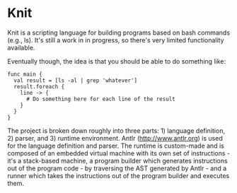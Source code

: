 
# Knit

Knit is a scripting language for building programs based on bash commands (e.g., ls). It's still a work in in progress, so there's very limited functionality available.

Eventually though, the idea is that you should be able to do something like:

    func main {
      val result = [ls -al | grep 'whatever']
      result.foreach {
        line -> {
          # Do something here for each line of the result
        }
      }
    }

The project is broken down roughly into three parts: 1) language definition, 2) parser, and 3) runtime environment. Antlr (http://www.antlr.org) is used for the language definition and parser. The runtime is custom-made and is composed of an embedded virtual machine with its own set of instructions - it's a stack-based machine, a program builder which generates instructions out of the program code - by traversing the AST generated by Antlr - and a runner which takes the instructions out of the program builder and executes them.
